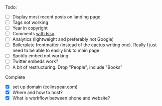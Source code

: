 Todo:

- [ ] Display most recent posts on landing page
- [ ] Tags not working
- [ ] Year in copyright
- [ ] Comments [with Isso](https://stiobhart.net/2017-02-24-isso-comments/)
- [ ] Analytics (lightweight and preferably not Google)
- [ ] Boilerplate frontmatter (instead of the cactus writing one). Really I just need to be able to easily link to main page
- [ ] Spotify embed not working
- [ ] Twitter embeds work?
- [ ] A bit of restructuring. Drop "People", include "Books"

Complete

- [x] set up domain (colinspear.com)
- [x] Where and how to host?
- [x] What is workflow between phone and website?
